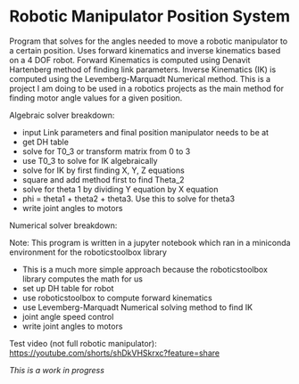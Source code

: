 # Robotic Manipulator Position System
Program that solves for the angles needed to move a robotic manipulator to a certain position. Uses forward kinematics and inverse kinematics based on a 4 DOF robot. Forward Kinematics is computed using Denavit Hartenberg method of finding link parameters. Inverse Kinematics (IK) is computed using the Levemberg-Marquadt Numerical method. This is a project I am doing to be used in a robotics projects as the main method for finding motor angle values for a given position.

Algebraic solver breakdown:

- input Link parameters and final position manipulator needs to be at
- get DH table
- solve for T0_3 or transform matrix from 0 to 3
- use T0_3 to solve for IK algebraically
- solve for IK by first finding X, Y, Z equations
- square and add method first to find Theta_2
- solve for theta 1 by dividing Y equation by X equation
- phi = theta1 + theta2 + theta3. Use this to solve for theta3
- write joint angles to motors

Numerical solver breakdown:

Note: This program is written in a jupyter notebook which ran in a miniconda environment for the roboticstoolbox library
- This is a much more simple approach because the roboticstoolbox library computes the math for us
- set up DH table for robot
- use roboticstoolbox to compute forward kinematics
- use Levemberg-Marquadt Numerical solving method to find IK
- joint angle speed control
- write joint angles to motors

Test video (not full robotic manipulator):
https://youtube.com/shorts/shDkVHSkrxc?feature=share

*This is a work in progress*
